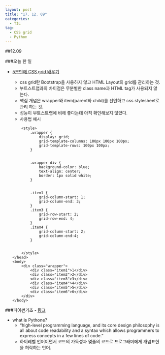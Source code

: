 ```yaml
---
layout: post
title: "17. 12. 09"
categories:
  - TIL
tag:
  - CSS grid
  - Python
---
```


##12.09

###오늘 한 일

-	[5분만에 CSS grid 배우기](https://medium.freecodecamp.org/learn-css-grid-in-5-minutes-f582e87b1228)

	-	css grid란 Bootstrap을 사용하지 않고 HTML Layout의 grid를 관리하는 것.
	-	부트스트랩과의 차이점은 무분별한 class name과 HTML tag가 사용되지 않는다.
	-	핵심 개념은 wrapper와 item(parent와 child)를 선언하고 css stylesheet로 관리 하는 것.
	-	성능이 부트스트랩에 비해 좋다는데 아직 확인해보지 않았다.
	-	사용법 예시

	```
	    <style>
	        .wrapper {
	            display: grid;
	            grid-template-columns: 100px 100px 100px;
	            grid-template-rows: 100px 100px;
	        }


	        .wrapper div {
	            background-color: blue;
	            text-align: center;
	            border: 1px solid white;
	        }


	        .item1 {
	            grid-column-start: 1;
	            grid-column-end: 3;
	        }
	        .item3 {
	            grid-row-start: 2;
	            grid-row-end: 4;
	        }
	        .item4 {
	            grid-column-start: 2;
	            grid-column-end:4;
	        }


	    </style>
	</head>
	<body>
	    <div class="wrapper">
	        <div class="item1">1</div>
	        <div class="item2">2</div>
	        <div class="item3">3</div>
	        <div class="item4">4</div>
	        <div class="item5">5</div>
	        <div class="item6">6</div>
	    </div>
	</body>
	```

###파이썬기초 - [링크](https://medium.freecodecamp.org/learning-python-from-zero-to-hero-120ea540b567)

-	what is Pythone?
	-	“high-level programming language, and its core design philosophy is all about code readability and a syntax which allows programmers to express concepts in a few lines of code.”
	-	하이레벨 언어이면서 코드의 가독성과 몇줄의 코드로 프로그래머에게 개념표현을 허락하는 언어.
